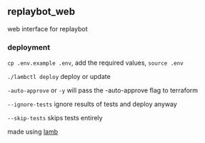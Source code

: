 ## replaybot_web

web interface for replaybot


### deployment

`cp .env.example .env`, add the required values, `source .env`

`./lambctl deploy` deploy or update

`-auto-approve` or `-y` will pass the -auto-approve flag to terraform

`--ignore-tests` ignore results of tests and deploy anyway

`--skip-tests` skips tests entirely

made using [lamb](https://github.com/leigholiver/lamb)